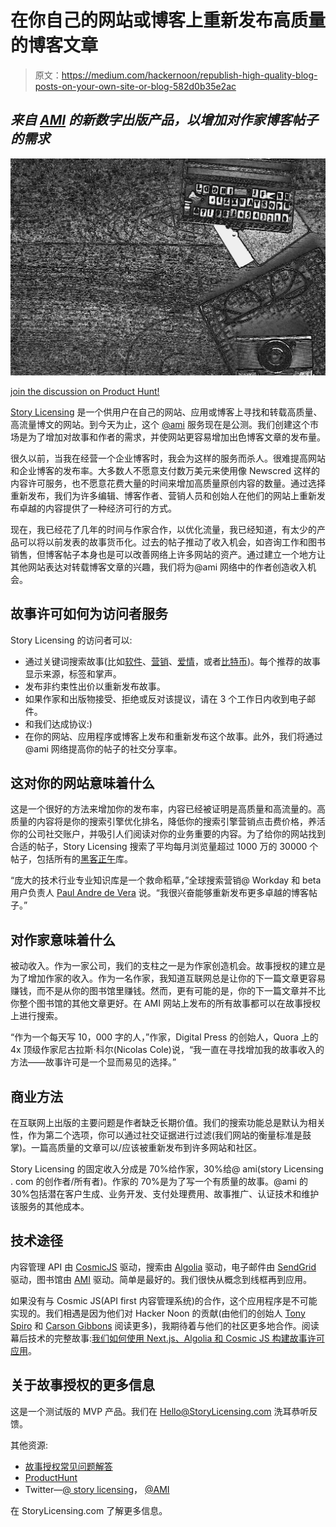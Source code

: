# 在你自己的网站或博客上重新发布高质量的博客文章

> 原文：<https://medium.com/hackernoon/republish-high-quality-blog-posts-on-your-own-site-or-blog-582d0b35e2ac>

## *来自* [*AMI*](https://medium.com/u/1fedc8fffada?source=post_page-----582d0b35e2ac--------------------------------) *的新数字出版产品，以增加对作家博客帖子的需求*

![](img/e3462aaa71ff43c5ba6ae786a8790506.png)

[join the discussion on Product Hunt!](https://www.producthunt.com/posts/story-licensing)

[Story Licensing](http://storylicensing.com/?ref=hackernoon) 是一个供用户在自己的网站、应用或博客上寻找和转载高质量、高流量博文的网站。到今天为止，这个 [@ami](http://twitter.com/ami) 服务现在是公测。我们创建这个市场是为了增加对故事和作者的需求，并使网站更容易增加出色博客文章的发布量。

很久以前，当我在经营一个企业博客时，我会为这样的服务而杀人。很难提高网站和企业博客的发布率。大多数人不愿意支付数万美元来使用像 Newscred 这样的内容许可服务，也不愿意花费大量的时间来增加高质量原创内容的数量。通过选择重新发布，我们为许多编辑、博客作者、营销人员和创始人在他们的网站上重新发布卓越的内容提供了一种经济可行的方式。

现在，我已经花了几年的时间与作家合作，以优化流量，我已经知道，有太少的产品可以将以前发表的故事货币化。过去的帖子推动了收入机会，如咨询工作和图书销售，但博客帖子本身也是可以改善网络上许多网站的资产。通过建立一个地方让其他网站表达对转载博客文章的兴趣，我们将为@ami 网络中的作者创造收入机会。

## **故事许可如何为访问者服务**

Story Licensing 的访问者可以:

*   通过关键词搜索故事(比如[软件](https://storylicensing.com/?q=software)、[营销](https://storylicensing.com/?q=marketing)、[爱情](https://storylicensing.com/?q=love)，或者[比特币](https://storylicensing.com/?q=bitcoin))。每个推荐的故事显示来源，标签和掌声。
*   发布非约束性出价以重新发布故事。
*   如果作家和出版物接受、拒绝或反对该提议，请在 3 个工作日内收到电子邮件。
*   和我们达成协议:)
*   在你的网站、应用程序或博客上发布和重新发布这个故事。此外，我们将通过@ami 网络提高你的帖子的社交分享率。

## **这对你的网站意味着什么**

这是一个很好的方法来增加你的发布率，内容已经被证明是高质量和高流量的。高质量的内容将是你的搜索引擎优化排名，降低你的搜索引擎营销点击费价格，养活你的公司社交账户，并吸引人们阅读对你的业务重要的内容。为了给你的网站找到合适的帖子，Story Licensing 搜索了平均每月浏览量超过 1000 万的 30000 个帖子，包括所有的[黑客正午](http://hackernoon.com)库。

“庞大的技术行业专业知识库是一个救命稻草，”全球搜索营销@ Workday 和 beta 用户负责人 [Paul Andre de Vera](https://medium.com/u/a5b0ae23393a?source=post_page-----582d0b35e2ac--------------------------------) 说。“我很兴奋能够重新发布更多卓越的博客帖子。”

## **对作家意味着什么**

被动收入。作为一家公司，我们的支柱之一是为作家创造机会。故事授权的建立是为了增加作家的收入。作为一名作家，我知道互联网总是让你的下一篇文章更容易赚钱，而不是从你的图书馆里赚钱。然而，更有可能的是，你的下一篇文章并不比你整个图书馆的其他文章更好。在 AMI 网站上发布的所有故事都可以在故事授权上进行搜索。

“作为一个每天写 10，000 字的人，”作家，Digital Press 的创始人，Quora 上的 4x 顶级作家尼古拉斯·科尔(Nicolas Cole)说，“我一直在寻找增加我的故事收入的方法——故事许可是一个显而易见的选择。”

## **商业方法**

在互联网上出版的主要问题是作者缺乏长期价值。我们的搜索功能总是默认为相关性，作为第二个选项，你可以通过社交证据进行过滤(我们网站的衡量标准是鼓掌)。一篇高质量的文章可以/应该被重新发布到许多网站和社区。

Story Licensing 的固定收入分成是 70%给作家，30%给@ ami(story Licensing . com 的创作者/所有者)。作家的 70%是为了写一个有质量的故事。@ami 的 30%包括潜在客户生成、业务开发、支付处理费用、故事推广、认证技术和维护该服务的其他成本。

## **技术途径**

内容管理 API 由 [CosmicJS](http://cosmicjs.com/?ref=hackernoon) 驱动，搜索由 [Algolia](https://medium.com/u/a531947eec97?source=post_page-----582d0b35e2ac--------------------------------) 驱动，电子邮件由 [SendGrid](https://medium.com/u/d99855079b79?source=post_page-----582d0b35e2ac--------------------------------) 驱动，图书馆由 [AMI](https://medium.com/u/1fedc8fffada?source=post_page-----582d0b35e2ac--------------------------------) 驱动。简单是最好的。我们很快从概念到线框再到应用。

如果没有与 Cosmic JS(API first 内容管理系统)的合作，这个应用程序是不可能实现的。我们相遇是因为他们对 Hacker Noon 的贡献(由他们的创始人 [Tony Spiro](https://hackernoon.com/@tonyspiro) 和 [Carson Gibbons](https://hackernoon.com/@carsoncgibbons) 阅读更多)，我期待着与他们的社区更多地合作。阅读幕后技术的完整故事:[我们如何使用 Next.js、Algolia 和 Cosmic JS 构建故事许可应用](/@tonyspiro/e078301e461c)。

## **关于故事授权的更多信息**

这是一个测试版的 MVP 产品。我们在 Hello@StoryLicensing.com 洗耳恭听反馈。

其他资源:

*   [故事授权常见问题解答](https://hackernoon.com/storylicensing-com-faq-details-about-the-blog-post-republishing-site-b032e09140f4)
*   [ProductHunt](https://www.producthunt.com/posts/story-licensing)
*   Twitter—[@ story licensing](http://twitter.com/@StoryLicensing)， [@AMI](http://twitter.com/@ami)

在 StoryLicensing.com 了解更多信息。